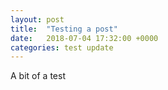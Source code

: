 ```yaml
---
layout: post
title:  "Testing a post"
date:   2018-07-04 17:32:00 +0000
categories: test update
---
```

A bit of a test
